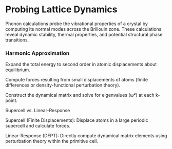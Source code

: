 # Probing Lattice Dynamics

Phonon calculations probe the vibrational properties of a crystal by computing its normal modes across the Brillouin zone. These calculations reveal dynamic stability, thermal properties, and potential structural phase transitions.

### Harmonic Approximation

Expand the total energy to second order in atomic displacements about equilibrium.


Compute forces resulting from small displacements of atoms (finite differences or density-functional perturbation theory).

Construct the dynamical matrix and solve for eigenvalues (ω²) at each k-point.

Supercell vs. Linear-Response

Supercell (Finite Displacements): Displace atoms in a large periodic supercell and calculate forces.

Linear-Response (DFPT): Directly compute dynamical matrix elements using perturbation theory within the primitive cell.